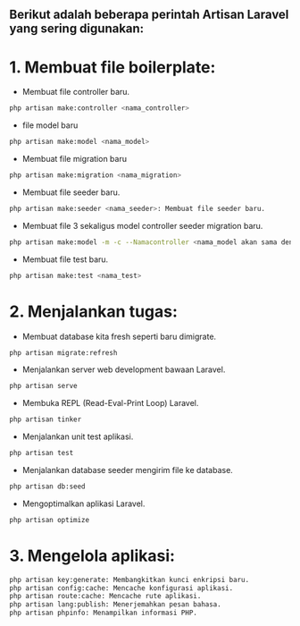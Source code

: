 ## Berikut adalah beberapa perintah Artisan Laravel yang sering digunakan:

# 1. Membuat file boilerplate:

- Membuat file controller baru.

```bash
php artisan make:controller <nama_controller>
```

- file model baru
```bash
php artisan make:model <nama_model>
```
- Membuat file migration baru
```bash
php artisan make:migration <nama_migration>
```

- Membuat file seeder baru.
```bash
php artisan make:seeder <nama_seeder>: Membuat file seeder baru.
```

- Membuat file 3 sekaligus model controller seeder migration baru.

```bash
php artisan make:model -m -c --Namacontroller <nama_model akan sama dengan controller>
```

- Membuat file test baru.
```bash
php artisan make:test <nama_test>
```

# 2. Menjalankan tugas:

- Membuat database kita fresh seperti baru dimigrate.
```bash
php artisan migrate:refresh 
```
-  Menjalankan server web development bawaan Laravel.
```bash
php artisan serve
```

- Membuka REPL (Read-Eval-Print Loop) Laravel.
```bash 
php artisan tinker
```
- Menjalankan unit test aplikasi.
```bash
php artisan test
```
- Menjalankan database seeder mengirim file ke database.
```bash
php artisan db:seed
```
- Mengoptimalkan aplikasi Laravel.
```bash
php artisan optimize
```
# 3. Mengelola aplikasi:
```bash
php artisan key:generate: Membangkitkan kunci enkripsi baru.
php artisan config:cache: Mencache konfigurasi aplikasi.
php artisan route:cache: Mencache rute aplikasi.
php artisan lang:publish: Menerjemahkan pesan bahasa.
php artisan phpinfo: Menampilkan informasi PHP.
```
